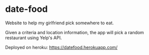 # date-food
Website to help my girlfriend pick somewhere to eat.

Given a criteria and location information, the app will pick a random restaurant using Yelp's API.

Deployed on heroku: https://datefood.herokuapp.com/
